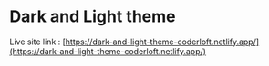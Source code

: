 # Dark and Light theme 

Live site link : [https://dark-and-light-theme-coderloft.netlify.app/](https://dark-and-light-theme-coderloft.netlify.app/)


